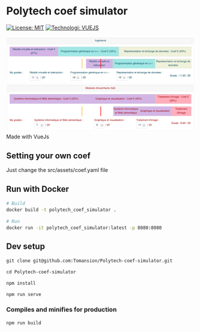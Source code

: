 # Polytech coef simulator
 [![License: MIT](https://img.shields.io/badge/License-MIT-yellow.svg)](https://opensource.org/licenses/MIT)
 [![Technologi: VUEJS](https://img.shields.io/badge/vue-2.6.14-green.svg)](https://opensource.org/licenses/MIT)

![Alt text](images/main.png "How the tool look like")
Made with VueJs
## Setting your own coef

Just change the src/assets/coef.yaml file

## Run with Docker

```bash
# Build
docker build -t polytech_coef_simulator .
```

```bash
# Run
docker run -it polytech_coef_simulator:latest -p 8080:8080
```


## Dev setup
```
git clone git@github.com:Tomansion/Polytech-coef-simulator.git
```
```
cd Polytech-coef-simulator
```
```
npm install
```
```
npm run serve
```

### Compiles and minifies for production
```
npm run build
```
